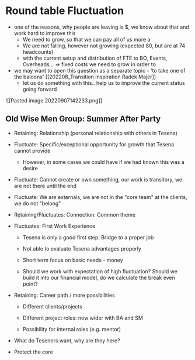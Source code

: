 # Round table Fluctuation

- one of the reasons, why people are leaving is $, we know about that and work hard to improve this
	- We need to grow, so that we can pay all of us more a
	- We are not falling, however not growing (expected 80, but are at 74 headcounts)
	- with the current setup and distribution of FTE to BO, Events, Overheads... => fixed costs we need to grow in order to 
- we may want to open this question as a separate topic - 'to take one of the baloons' [[202208_Transition Inspiration Radek Majer]]
	- let us do something with this.. help us to improve the current status going forward


![[Pasted image 20220907142233.png]]



## Old Wise Men Group: Summer After Party 

-   Retaining: Relationship (personal relationship with others in Tesena) 
    
-   Fluctuate: Specific/exceptional opportunity for growth that Tesena cannot provide 
    
    -   However, in some cases we could have if we had known this was a desire 
        
-   Fluctuate: Cannot create or own something, our work is transitory, we are not there until the end 
    
-   Fluctuate: We are externals, we are not in the "core team" at the clients, we do not "belong" 
    
-   Retaining/Fluctuates: Connection: Common theme 
    
-   Fluctuates: First Work Experience 
    
    -   Tesena is only a good first step: Bridge to a proper job 
        
    -   Not able to evaluate Tesena advantages properly 
        
    -   Short term focus on basic needs - money 
        
    -   Should we work with expectation of high fluctuation? Should we build it into our financial model, do we calculate the break even point? 
        
-   Retaining: Career path / more possibilities 
    
    -   Different clients/projects 
        
    -   Different project roles: now wider with BA and SM 
        
    -   Possibility for internal roles (e.g. mentor) 
        
-   What do Teseners want, why are they here? 
    
-   Protect the core
